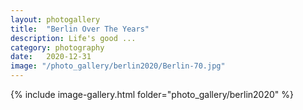 ```yaml
---
layout: photogallery
title:  "Berlin Over The Years"
description: Life's good ...
category: photography
date:   2020-12-31
image: "/photo_gallery/berlin2020/Berlin-70.jpg"
---
```

<!-- ## Berlin Over The Years -->
{% include image-gallery.html folder="photo_gallery/berlin2020" %}
